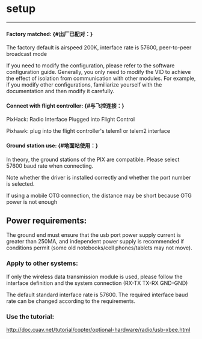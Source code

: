 # setup

---

#### Factory matched: {#出厂已配对：}

The factory default is airspeed 200K, interface rate is 57600, peer-to-peer broadcast mode

If you need to modify the configuration, please refer to the software configuration guide. Generally, you only need to modify the VID to achieve the effect of isolation from communication with other modules. For example, if you modify other configurations, familiarize yourself with the documentation and then modify it carefully.

#### Connect with flight controller: {#与飞控连接：}

PixHack: Radio Interface Plugged into Flight Control

Pixhawk: plug into the flight controller's telem1 or telem2 interface

#### Ground station use: {#地面站使用：}

In theory, the ground stations of the PIX are compatible. Please select 57600 baud rate when connecting.

Note whether the driver is installed correctly and whether the port number is selected.

If using a mobile OTG connection, the distance may be short because OTG power is not enough

## Power requirements:

The ground end must ensure that the usb port power supply current is greater than 250MA, and independent power supply is recommended if conditions permit \(some old notebooks/cell phones/tablets may not move\).

### Apply to other systems:

If only the wireless data transmission module is used, please follow the interface definition and the system connection \(RX-TX TX-RX GND-GND\)

The default standard interface rate is 57600. The required interface baud rate can be changed according to the requirements.

### Use the tutorial:

http://doc.cuav.net/tutorial/copter/optional-hardware/radio/usb-xbee.html

